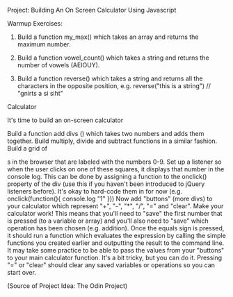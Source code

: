 Project: Building An On Screen Calculator Using Javascript

Warmup Exercises:

1. Build a function my_max() which takes an array and returns the maximum number.

2. Build a function vowel_count() which takes a string and returns the number of vowels (AEIOUY).

3. Build a function reverse() which takes a string and returns all the characters in the opposite position, e.g. reverse("this is a string") // "gnirts a si siht"

Calculator

It's time to build an on-screen calculator

Build a function add divs () which takes two numbers and adds them together.
Build multiply, divide and subtract functions in a similar fashion.
Build a grid of <div>s in the browser that are labeled with the numbers 0-9.
Set up a listener so when the user clicks on one of these squares, it displays that number in the console log. This can be done by assigning a function to the onclick() property of the div (use this if you haven't been introduced to jQuery listeners before). It's okay to hard-code them in for now (e.g. onclick(function(){ console.log "1" }))
Now add "buttons" (more divs) to your calculator which represent "+", "-", "*", "/", "=" and "clear".
Make your calculator work! This means that you'll need to "save" the first number that is pressed (to a variable or array) and you'll also need to "save" which operation has been chosen (e.g. addition). Once the equals sign is pressed, it should run a function which evaluates the expression by calling the simple functions you created earlier and outputting the result to the command line. It may take some practice to be able to pass the values from your "buttons" to your main calculator function. It's a bit tricky, but you can do it.
Pressing "=" or "clear" should clear any saved variables or operations so you can start over.

(Source of Project Idea: The Odin Project)
